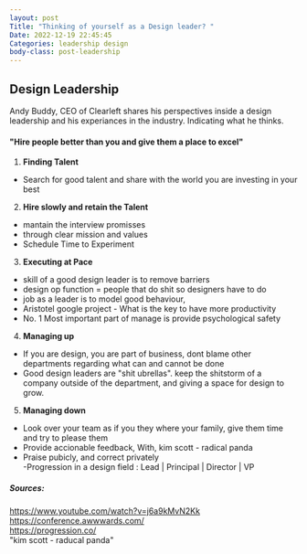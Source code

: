 ```yaml
---
layout: post
Title: "Thinking of yourself as a Design leader? "
Date: 2022-12-19 22:45:45
Categories: leadership design
body-class: post-leadership
---
```


## Design Leadership
Andy Buddy, CEO  of Clearleft shares his perspectives inside a design leadership and his experiances in the industry.
Indicating what he thinks.
 #### "Hire people better than you and give them a place to excel"  


1. **Finding Talent**
  - Search for good talent and share with the world you are investing in your best  


2. **Hire slowly and retain the Talent**
  - mantain the interview promisses
  - through clear mission and values
  - Schedule Time to Experiment  


3. **Executing at Pace**
  - skill of a good design leader is to remove barriers
  - design op function = people that do shit so designers have to do
  - job as a leader is to model good behaviour,
  - Aristotel google project - What is the key to have more productivity
  - No. 1 Most important part of manage is provide psychological safety


4. **Managing up**
 - If you are design, you are part of business, dont blame other departments regarding what can and cannot be done
 - Good design leaders are "shit ubrellas". keep the shitstorm of a company outside of the department, and giving a space for design to grow.  


5. **Managing down**
 - Look over your team as if you they where your family, give them time and try to please them
  - Provide accionable feedback, With,   kim scott - radical panda
  - Praise pubicly, and correct privately  
  -Progression in a design field : Lead  | Principal | Director | VP


##### Sources:  
https://www.youtube.com/watch?v=j6a9kMvN2Kk  
https://conference.awwwards.com/  
https://progression.co/  
"kim scott - raducal panda"
